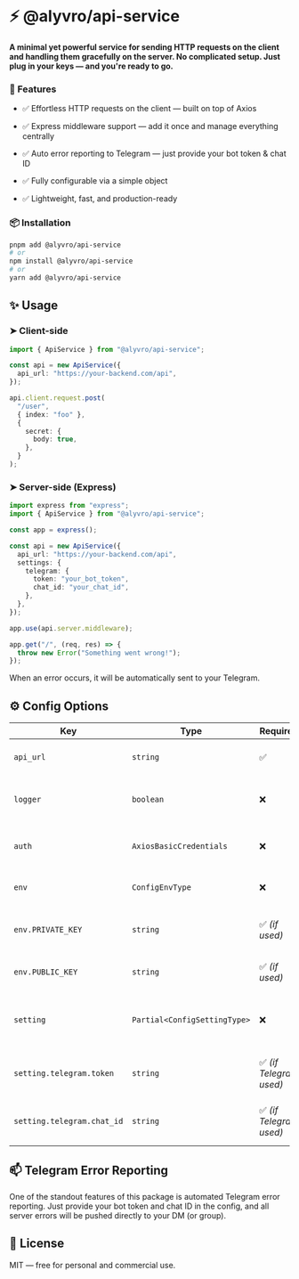 # ⚡ @alyvro/api-service

**A minimal yet powerful service for sending HTTP requests on the client and handling them gracefully on the server. No complicated setup. Just plug in your keys — and you're ready to go.**

### 🚀 Features

- ✅ Effortless HTTP requests on the client — built on top of Axios

- ✅ Express middleware support — add it once and manage everything centrally

- ✅ Auto error reporting to Telegram — just provide your bot token & chat ID

- ✅ Fully configurable via a simple object

- ✅ Lightweight, fast, and production-ready

### 📦 Installation

```bash
pnpm add @alyvro/api-service
# or
npm install @alyvro/api-service
# or
yarn add @alyvro/api-service
```

## ✨ Usage

### ➤ Client-side

```ts
import { ApiService } from "@alyvro/api-service";

const api = new ApiService({
  api_url: "https://your-backend.com/api",
});

api.client.request.post(
  "/user",
  { index: "foo" },
  {
    secret: {
      body: true,
    },
  }
);
```

### ➤ Server-side (Express)

```ts
import express from "express";
import { ApiService } from "@alyvro/api-service";

const app = express();

const api = new ApiService({
  api_url: "https://your-backend.com/api",
  settings: {
    telegram: {
      token: "your_bot_token",
      chat_id: "your_chat_id",
    },
  },
});

app.use(api.server.middleware);

app.get("/", (req, res) => {
  throw new Error("Something went wrong!");
});
```

When an error occurs, it will be automatically sent to your Telegram.

## ⚙️ Config Options

| Key                        | Type                         | Required                | Description                                                    |
| -------------------------- | ---------------------------- | ----------------------- | -------------------------------------------------------------- |
| `api_url`                  | `string`                     | ✅                      | Base URL for sending HTTP requests                             |
| `logger`                   | `boolean`                    | ❌                      | Enable request/response logging (for debugging)                |
| `auth`                     | `AxiosBasicCredentials`      | ❌                      | HTTP Basic Auth credentials (`{ username, password }`)         |
| `env`                      | `ConfigEnvType`              | ❌                      | API keys and environment secrets                               |
| `env.PRIVATE_KEY`          | `string`                     | ✅ _(if used)_          | Your private key (can be used in secured requests)             |
| `env.PUBLIC_KEY`           | `string`                     | ✅ _(if used)_          | Your public key (can be used in client-side logic)             |
| `setting`                  | `Partial<ConfigSettingType>` | ❌                      | Additional settings for features like Telegram error reporting |
| `setting.telegram.token`   | `string`                     | ✅ _(if Telegram used)_ | Telegram Bot Token used for error notifications                |
| `setting.telegram.chat_id` | `string`                     | ✅ _(if Telegram used)_ | Telegram Chat/User ID where errors will be sent                |

## 📫 Telegram Error Reporting

One of the standout features of this package is automated Telegram error reporting.
Just provide your bot token and chat ID in the config, and all server errors will be pushed directly to your DM (or group).

## 📘 License

MIT — free for personal and commercial use.
